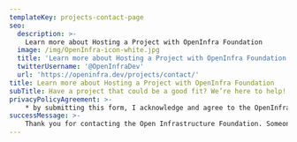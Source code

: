 ```yaml
---
templateKey: projects-contact-page
seo:
  description: >-
    Learn more about Hosting a Project with OpenInfra Foundation
  image: /img/OpenInfra-icon-white.jpg
  title: 'Learn more about Hosting a Project with OpenInfra Foundation'
  twitterUsername: '@OpenInfraDev'
  url: 'https://openinfra.dev/projects/contact/'
title: Learn more about Hosting a Project with OpenInfra Foundation
subTitle: Have a project that could be a good fit? We’re here to help!
privacyPolicyAgreement: >-
    * by submitting this form, I acknowledge and agree to the OpenInfra Foundation's <a href="/privacy-policy">Privacy Policy</a>
successMessage: >-
    Thank you for contacting the Open Infrastructure Foundation. Someone from the Foundation will follow up with you as soon as possible.
---
```


